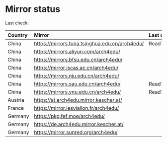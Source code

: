 <script src="./time.js"></script>
# Mirror status
Last check: <script type="text/javascript">localize(1687529830.2587721);</script>

|Country|Mirror|Last update|
|:------|:-----|:----------|
|China|https://mirrors.tuna.tsinghua.edu.cn/arch4edu/|ReadTimeout|
|China|https://mirrors.aliyun.com/arch4edu/|<script type="text/javascript">localize(1687415469);</script>|
|China|https://mirrors.bfsu.edu.cn/arch4edu/|<script type="text/javascript">localize(1687502869);</script>|
|China|https://mirror.iscas.ac.cn/arch4edu/|<script type="text/javascript">localize(1687502869);</script>|
|China|https://mirrors.nju.edu.cn/arch4edu/|<script type="text/javascript">localize(1687458644);</script>|
|China|https://mirrors.sau.edu.cn/arch4edu/|ReadTimeout|
|China|https://mirrors.ynu.edu.cn/arch4edu/|ReadTimeout|
|Austria|https://at.arch4edu.mirror.kescher.at/|<script type="text/javascript">localize(1687502869);</script>|
|France|https://mirror.lesviallon.fr/arch4edu/|<script type="text/javascript">localize(1687502869);</script>|
|Germany|https://pkg.fef.moe/arch4edu/|<script type="text/javascript">localize(1687502869);</script>|
|Germany|https://de.arch4edu.mirror.kescher.at/|<script type="text/javascript">localize(1687502869);</script>|
|Germany|https://mirror.sunred.org/arch4edu/|<script type="text/javascript">localize(1687502869);</script>|

<script src="./tablefilter/tablefilter.js"></script>
<script src="./table.js"></script>